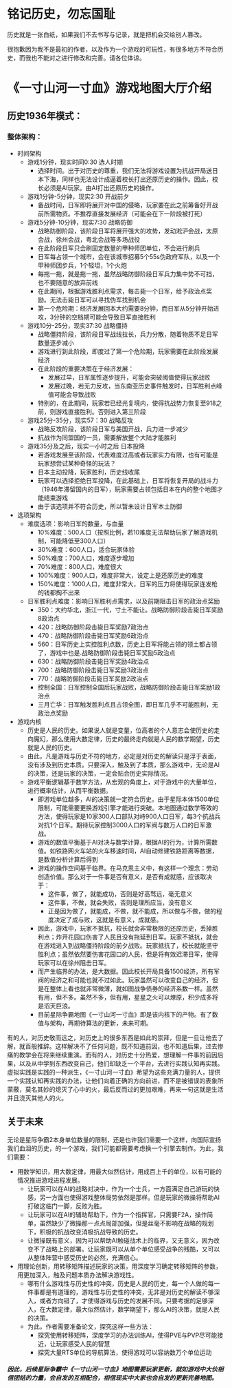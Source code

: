 # 铭记历史，勿忘国耻

历史就是一张白纸，如果我们不去书写与记录，就是把机会交给别人篡改。

很抱歉因为我不是最初的作者，以及作为一个游戏的可玩性，有很多地方不符合历史，而我也不能对之进行修改和完善。请各位体谅。

# 《一寸山河一寸血》游戏地图大厅介绍

## 历史1936年模式：
### 整体架构：
- 时间架构
  - 游戏1分钟，现实时间0:30 选人时期
    - 选择时间。出于对历史的尊重，我们无法将游戏设置为抗战开局送日本下海，同样也无法设计成逼着校长打出还原历史的操作。因此，校长必须是AI玩家。由AI打出还原历史的操作。
  - 游戏1分钟-5分钟，现实2:30 开战前夕
    - 备战时间，日军即将展开对中国的侵略，玩家要在此之前筹备好开战前所需物资。不推荐直接发展经济（可能会在下一阶段被打死）
  - 游戏5分钟-10分钟，现实7:30 战略防御
    - 战略防御阶段，该阶段日军将展开强大的攻势，发动淞沪会战，太原会战，徐州会战，粤北会战等多场战役
    - 在此阶段日军只会刷固定数量的甲种师团单位，不会进行刷兵
    - 日军每占领一个城市，会在该城市招募5个55s伪政府军队，以及一个甲种师团步兵，1个轻坦，1个火炮
    - 每拖一拖，就是拖一拖，虽然战略防御阶段日军兵力集中势不可挡，也不要随意的放弃前线
    - 在此期间，根据游戏胜利点需求，每击毙一个日军，给予政治点奖励。无法击毙日军可以寻找伪军找到机会
    - 第一个危险期：经济发展回本大约需要8分钟，而日军从5分钟开始进攻，3分钟的空档期可能会导致日军直接胜利
  - 游戏10分-25分，现实37:30 战略僵持
    - 战略僵持阶段，该阶段日军战线拉长，兵力分散，随着物质不足日军数量逐步减小
    - 游戏进行到此阶段，即度过了第一个危险期，玩家需要在此阶段发展经济
    - 在此阶段的重要决策在于经济发展：
      - 发展过早，日军属性逐步提升，可能会突破阈值使得玩家战败
      - 发展过晚，若无力反攻，当东南亚历史事件触发时，日军胜利点峰值可能会导致战败
    - 特别的，在此期间，玩家若已经光复境内，使得抗战势力恢复至918之前，则游戏直接胜利。否则进入第三阶段
  - 游戏25分-35分，现实57：30 战略反攻
    - 战略反攻阶段，该阶段日军与美国开战，兵力进一步减少
    - 抗战作为同盟国的一员，需要解放整个大陆才能胜利
  - 游戏35分及之后，现实一小时之后 日本投降
    - 若游戏发展至该阶段，代表难度过高或者玩家实力有限，也有可能是玩家想尝试某种奇怪的玩法？
    - 日本主动投降，玩家胜利，历史线收尾
    - 玩家可以选择拒绝日军投降，在此基础上，日军将恢复开局的战斗力（1946年滞留国内的日军），玩家需要占领包括日本在内的整个地图才能结束游戏
    - 由于该选项并不符合历史，所以暂未设计日军本土防御
- 选项架构
  - 难度选项：影响日军的数量，与血量
    - 10%难度：500人口（按照比例，若10难度无法帮助玩家了解游戏机制，可能降低至300人口）
    - 30%难度：600人口，适合玩家体验
    - 50%难度：700人口，难度逐步增加
    - 70%难度：800人口，难度很大
    - 100%难度：900人口，难度非常大，设定上是还原历史的难度
    - 150%难度：1000人口，难度非常大，日军的压力将使得玩家连发枪的钱都掏不出来
  - 日军胜利点难度：影响日军胜利点需求，以及前期阻击日军的政治点奖励
    - 350：大约华北，浙江一代，寸土不能让。战略防御阶段击毙日军奖励8政治点
    - 420：战略防御阶段击毙日军奖励7政治点
    - 470：战略防御阶段击毙日军奖励6政治点
    - 560：日军历史上实控胜利点数，历史上日军将能占领的领土都占领了，游戏中也是.战略防御阶段击毙日军奖励5政治点
    - 630：战略防御阶段击毙日军奖励4政治点
    - 700：战略防御阶段击毙日军奖励3政治点
    - 770：战略防御阶段击毙日军奖励2政治点
    - 控制全国：日军控制全国后玩家战败，战略防御阶段击毙日军奖励1政治点
    - 三月亡华：日军触发胜利点且占领全图，即日军几乎不可能胜利，无政治点奖励
- 游戏内核
  - 历史是人民的历史。如果说人就是变量，位高者的个人意志会使历史的走向魔幻，那么使用大数定律，历史的最终走向就是人民的数学期望，历史就是人民的历史。
  - 由此，凡是游戏与历史不符的地方，必定是对历史的解读只是浮于表面，没有涉及到历史本质。只要深入，触及到了本质，那么游戏中，无论是AI的决策，还是玩家的决策，一定会贴合历史实际情况。
  - 游戏平衡逻辑基于数学方法，从宏观的角度上，对于游戏中的大量单位，进行概率估计，从而平衡数据。
    - 即游戏单位越多，AI的决策就一定符合历史。由于星际本体1500单位限制，可能需要更换游戏引擎才能进行突破。本地图通过数学等效的方法，使得玩家是10家300人口部队对峙900人口日军，每3个抗战兵对抗1个日军。期待玩家控制3000人口的军阀与数万人口的日军激战。
    - 游戏的数值平衡基于AI对决与数学计算，根据AI的行为，计算所需数值。如铁路网火车站的火车移速时间，AI自动修建铁路距离等数据，是数值分析计算后得到
    - 游戏的操作空间基于临界。在马克思主义中，有这样一个理念：劳动创造价值。那么对于一件事是否有意义，是否有成就感，应该取决于：
      - 这件事，做了，就能成功，否则是好高骛远，毫无意义
      - 这件事，不做，就会失败，否则是理所应当，没有意义
      - 正是因为做了，就能成，不做，就不能成，所以做与不做，做的程度决定了成与败，这就是有意义，成就感。
    - 因此，游戏中，玩家不抵抗，校长就会非常极限的还原历史，丢掉胜利点；炸开花园口伤害了人民且没有拖延到日军。玩家不抵抗，就会在游戏进入到战略僵持阶段的前夕战败。玩家抵抗了，校长就能坚守胜利点；虽然依然要伤害花园口的人民，但是将有效迟滞日军，使得玩家可以在徐州阻击日军。
    - 而产生临界的办法，是大数据。因此校长开局具备1500经济，所有军阀的经济之和可能也就不过如此。玩家虽然可以改变自己的经济，但是在整体上看也就非常微薄，就如图战争债券的经济系数一样。虽然有用，但不多。虽然不多，但有用，星星之火可以燎原，积少成多将是滔天巨浪。
    - 目前星际争霸地图《一寸山河一寸血》即是该内核下的产物。有了数值与架构，再期待算法的更新，未来可期。

有的人，对历史敬而远之，对历史上的很多东西是如此的崇拜，但是一旦让他去了解，就百般推辞。这样解决不了任何问题，既不知道前因，也不知道后果，过去惨痛的教学会在将来继续重演。而有的人，对历史十分热爱，想理解一件事的前因后果，以及从中学到东西改变自己，他们却缺乏一个平台，去进行实践认知再实践。虚拟实践是实践的一种派生，《一寸山河一寸血》希望为这些充满力量的人，提供一个实践认知再实践的办法，让他们向着正确的方向前进，而不是被错误的表象所蒙蔽，莫名其妙的熄灭了心中的火，最后反而过的更加艰难，再来一句这就是生活并且浇灭其他人的火。

## 关于未来

无论是星际争霸2本身单位数量的限制，还是也许我们需要一个这样，向国际宣扬我们血泪的历史，的一个游戏，我们可能都需要考虑换一个引擎去制作。为此，我们需要：

- 用数学知识，用大数定律，用最大似然估计，用成百上千的单位，以有可能的情况推进游戏进程发展。
  - 让玩家可以在AI的战略对决中，作为一个士兵，一方面满足自己游玩的快感，另一方面也使得游戏整体局势依然是那样。但是玩家的微操将帮助AI打破这临门一脚，反败为胜。
  - 让玩家可以在AI的辅助帮助下，作为一个指挥官，只需要F2A，操作简单，虽然缺少了微操那一点点局部加强，但是丝毫不影响在战略的规划下，积极的抗战改变消极抗战导致的历史。
  - 让微操既有意义，因为可以帮助AI触碰战术上的临界，又无意义，因为改变不了战略上的部署。让玩家既可以从单个单位感受战争的残酷，又可以从整体阵营中感受历史的必然，充满信心。
- 用理论创新，用转移矩阵描述玩家的决策，用深度学习确定转移矩阵的参数，用更加深入，触及问题本质办法解决游戏性。
  - 哪有什么游戏性与历史性的冲突，历史是人民的历史，每一个人做的每一件事都是有道理的，游戏性与历史性的冲突，无非是对历史的解读不够深入，或者方向错了，才使得游戏与历史的发展不同。只要考据的足够深入，在大数定律，最大似然估计，数学期望下，那么AI的决策，就是人民的决策。
  - 为此，作者需要准备论文，探究这样一些方法：
    - 探究使用转移矩阵，深度学习的办法训练AI，使得PVE与PVP尽可能接近，让玩家感受人民的智慧
    - 探究大量RTS单位的导航算法，使得游戏可以容纳数万个单位运动
##### 因此，后续星际争霸中《一寸山河一寸血》地图需要玩家更新，就如游戏中大伙相信团结的力量，会自发的互相配合，相信现实中大家也会自发的更新完善地图。